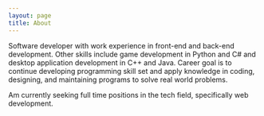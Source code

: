 ```yaml
---
layout: page
title: About
---
```


Software developer with work experience in front-end and back-end development. Other skills include game development in Python and C# and desktop application development in C++ and Java. Career goal is to continue developing programming skill set and apply knowledge in coding, designing, and maintaining programs to solve real world problems.

Am currently seeking full time positions in the tech field, specifically web development.
